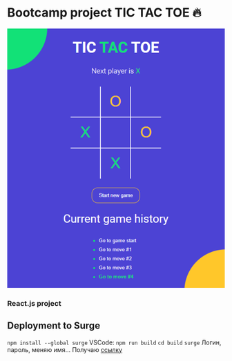 # Bootcamp project TIC TAC TOE :fire:
![image tic-tac-toe](./src/img/tictactoe.png)
### React.js project

## Deployment to Surge
`npm install --global surge`
VSCode:
`npm run build`
`cd build`
`surge`
Логин, пароль, меняю имя...
Получаю [ссылку](tictoc-react-game.surge.sh)